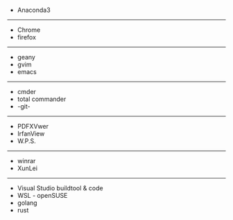 - Anaconda3
---
- Chrome
- firefox
---
- geany
- gvim
- emacs
---
- cmder
- total commander
- -git-
---
- PDFXVwer
- IrfanView
- W.P.S.
---
- winrar
- XunLei
---
- Visual Studio buildtool & code
- WSL - openSUSE
- golang
- rust
